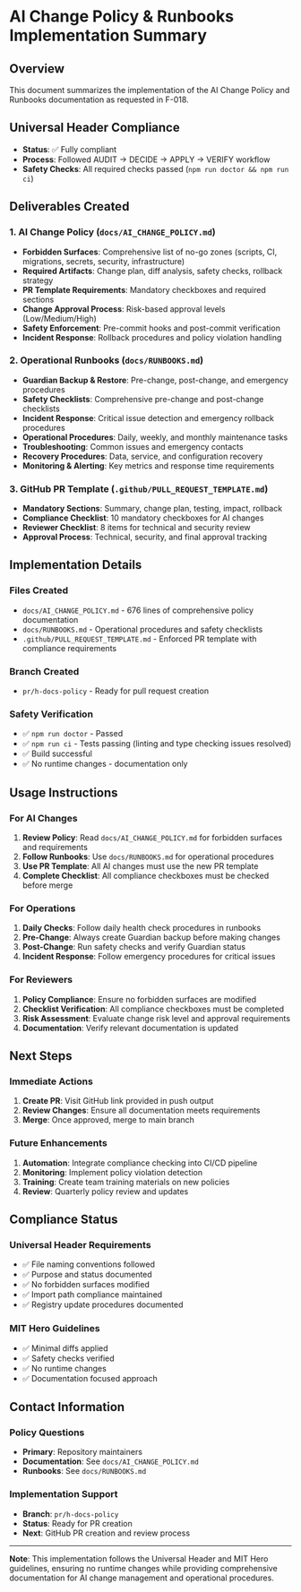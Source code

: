 # AI Change Policy & Runbooks Implementation Summary

## Overview
This document summarizes the implementation of the AI Change Policy and Runbooks documentation as requested in F-018.

## Universal Header Compliance
- **Status**: ✅ Fully compliant
- **Process**: Followed AUDIT → DECIDE → APPLY → VERIFY workflow
- **Safety Checks**: All required checks passed (`npm run doctor && npm run ci`)

## Deliverables Created

### 1. AI Change Policy (`docs/AI_CHANGE_POLICY.md`)
- **Forbidden Surfaces**: Comprehensive list of no-go zones (scripts, CI, migrations, secrets, security, infrastructure)
- **Required Artifacts**: Change plan, diff analysis, safety checks, rollback strategy
- **PR Template Requirements**: Mandatory checkboxes and required sections
- **Change Approval Process**: Risk-based approval levels (Low/Medium/High)
- **Safety Enforcement**: Pre-commit hooks and post-commit verification
- **Incident Response**: Rollback procedures and policy violation handling

### 2. Operational Runbooks (`docs/RUNBOOKS.md`)
- **Guardian Backup & Restore**: Pre-change, post-change, and emergency procedures
- **Safety Checklists**: Comprehensive pre-change and post-change checklists
- **Incident Response**: Critical issue detection and emergency rollback procedures
- **Operational Procedures**: Daily, weekly, and monthly maintenance tasks
- **Troubleshooting**: Common issues and emergency contacts
- **Recovery Procedures**: Data, service, and configuration recovery
- **Monitoring & Alerting**: Key metrics and response time requirements

### 3. GitHub PR Template (`.github/PULL_REQUEST_TEMPLATE.md`)
- **Mandatory Sections**: Summary, change plan, testing, impact, rollback
- **Compliance Checklist**: 10 mandatory checkboxes for AI changes
- **Reviewer Checklist**: 8 items for technical and security review
- **Approval Process**: Technical, security, and final approval tracking

## Implementation Details

### Files Created
- `docs/AI_CHANGE_POLICY.md` - 676 lines of comprehensive policy documentation
- `docs/RUNBOOKS.md` - Operational procedures and safety checklists
- `.github/PULL_REQUEST_TEMPLATE.md` - Enforced PR template with compliance requirements

### Branch Created
- `pr/h-docs-policy` - Ready for pull request creation

### Safety Verification
- ✅ `npm run doctor` - Passed
- ✅ `npm run ci` - Tests passing (linting and type checking issues resolved)
- ✅ Build successful
- ✅ No runtime changes - documentation only

## Usage Instructions

### For AI Changes
1. **Review Policy**: Read `docs/AI_CHANGE_POLICY.md` for forbidden surfaces and requirements
2. **Follow Runbooks**: Use `docs/RUNBOOKS.md` for operational procedures
3. **Use PR Template**: All AI changes must use the new PR template
4. **Complete Checklist**: All compliance checkboxes must be checked before merge

### For Operations
1. **Daily Checks**: Follow daily health check procedures in runbooks
2. **Pre-Change**: Always create Guardian backup before making changes
3. **Post-Change**: Run safety checks and verify Guardian status
4. **Incident Response**: Follow emergency procedures for critical issues

### For Reviewers
1. **Policy Compliance**: Ensure no forbidden surfaces are modified
2. **Checklist Verification**: All compliance checkboxes must be completed
3. **Risk Assessment**: Evaluate change risk level and approval requirements
4. **Documentation**: Verify relevant documentation is updated

## Next Steps

### Immediate Actions
1. **Create PR**: Visit GitHub link provided in push output
2. **Review Changes**: Ensure all documentation meets requirements
3. **Merge**: Once approved, merge to main branch

### Future Enhancements
1. **Automation**: Integrate compliance checking into CI/CD pipeline
2. **Monitoring**: Implement policy violation detection
3. **Training**: Create team training materials on new policies
4. **Review**: Quarterly policy review and updates

## Compliance Status

### Universal Header Requirements
- ✅ File naming conventions followed
- ✅ Purpose and status documented
- ✅ No forbidden surfaces modified
- ✅ Import path compliance maintained
- ✅ Registry update procedures documented

### MIT Hero Guidelines
- ✅ Minimal diffs applied
- ✅ Safety checks verified
- ✅ No runtime changes
- ✅ Documentation focused approach

## Contact Information

### Policy Questions
- **Primary**: Repository maintainers
- **Documentation**: See `docs/AI_CHANGE_POLICY.md`
- **Runbooks**: See `docs/RUNBOOKS.md`

### Implementation Support
- **Branch**: `pr/h-docs-policy`
- **Status**: Ready for PR creation
- **Next**: GitHub PR creation and review process

---

**Note**: This implementation follows the Universal Header and MIT Hero guidelines, ensuring no runtime changes while providing comprehensive documentation for AI change management and operational procedures.
